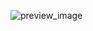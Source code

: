 

![preview_image](https://portfolio-ressources.s3.eu-west-3.amazonaws.com/works-media/unityhand.png)
